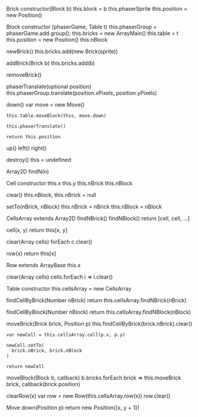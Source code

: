 Brick
  constructor(Block b)
    this.block = b
    this.phaserSprite
    this.position = new Position()

Block
  constructor (phaserGame, Table t)
    this.phaserGroup = phaserGame.add.group();
    this.bricks = new ArrayMain()
    this.table = t
    this.position = new Position()
    this.nBlock

  newBrick()
    this.bricks.add(new Brick(sprite))

  addBrick(Brick b)
    this.bricks.add(b)

  removeBrick()

  phaserTranslate(optional position)
    this.phaserGroup.translate(position.xPixels, position.yPixels)

  down()
    var move = new Move()

    this.table.moveBlock(this, move.down)

    this.phaserTranslate()

    return this.position    

  up() left() right()

  destroy()
    this = undefined

Array2D
  findN(n)

Cell
  constructor
    this.x
    this.y
    this.nBrick
    this.nBlock

  clear()
    this.nBlock, this.nBrick = null

  setTo(nBrick, nBlock)
    this.nBrick = nBrick
    this.nBlock = nBlock

CellsArray extends Array2D
  findNBrick()
  findNBlock()
    return [cell, cell, ...]

  cell(x, y)
    return this[x, y]

  clear(Array cells)
    forEach c.clear()

  row(x)
    return this[x]

Row extends ArrayBase
  this.x

  clear(Array cells)
    cells.forEach i => i.clear()

Table
  constructor
    this.cellsArray = new CellsArray

  findCellByBrick(Number nBrick)
    return this.cellsArray.findNBrick(nBrick)   

  findCellByBlock(Number nBlock)
    return this.cellsArray.findNBlock(nBlock)

  moveBrick(Brick brick, Position p)
    this.findCellByBrick(brick.nBrick).clear()

    var newCell = this.cellsArray.cell(p.x, p.y)

    newCell.setTo(
      brick.nBrick, brick.nBlock
    )

    return newCell

  moveBlock(Block b, callback)
    b.bricks.forEach brick =>
      this.moveBrick brick, callback(brick.position)

  clearRow(x)
    var row = new Row(this.cellsArray.row(x))
    row.clear()


Move
  down(Position p)
    return new Position({x, y + 1})
